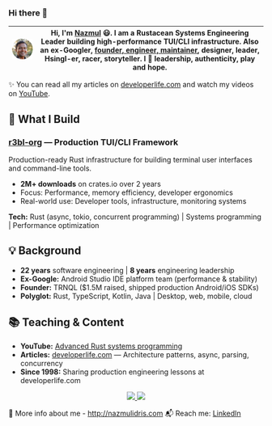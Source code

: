 ### Hi there 👋

| <img src="https://github.com/nazmulidris/developerlife.com/blob/main/assets/nazmul.png?raw=true"/> | Hi, I'm <a href="https://nazmulidris.com"> Nazmul</a> 😃. I am a **Rustacean Systems Engineering Leader** building high-performance TUI/CLI infrastructure. Also an ex-Googler, <a href="https://github.com/r3bl-org/r3bl-open-core/" target="_blank">founder, engineer, maintainer</a>, designer, leader, HsingI-er, racer, storyteller. I 💓 leadership, authenticity, play and hope. |
| -------------------------------------------------------------------------------------------------- | ---------------------------------------------------------------------------------------------------------------------------------------------------------------------------------------------------------------------------------------------------------------------------------------- |

✨ You can read all my articles on [developerlife.com](https://developerlife.com) and
watch my videos on [YouTube](https://www.youtube.com/@developerlifecom).

## 🦀 What I Build

### [r3bl-org](https://github.com/r3bl-org) — Production TUI/CLI Framework

Production-ready Rust infrastructure for building terminal user interfaces and
command-line tools.

- **2M+ downloads** on crates.io over 2 years
- Focus: Performance, memory efficiency, developer ergonomics
- Real-world use: Developer tools, infrastructure, monitoring systems

**Tech:** Rust (async, tokio, concurrent programming) | Systems programming | Performance
optimization

## 💡 Background

- **22 years** software engineering | **8 years** engineering leadership
- **Ex-Google:** Android Studio IDE platform team (performance & stability)
- **Founder:** TRNQL ($1.5M raised, shipped production Android/iOS SDKs)
- **Polyglot:** Rust, TypeScript, Kotlin, Java | Desktop, web, mobile, cloud

## 📚 Teaching & Content

- **YouTube:** [Advanced Rust systems programming](http://youtube.com/@developerlifecom)
- **Articles:** [developerlife.com](http://developerlife.com) —
  Architecture patterns, async, parsing, concurrency
- **Since 1998:** Sharing production engineering lessons at developerlife.com

<p align="center">
<a href="https://github.com/nazmulidris">
  <img height="180em" src="https://github-readme-stats-eight-theta.vercel.app/api?username=nazmulidris&show_icons=true&theme=dark&include_all_commits=true&count_private=true"/>
  <img height="180em" src="https://github-readme-stats-eight-theta.vercel.app/api/top-langs/?username=nazmulidris&layout=compact&langs_count=8&theme=dark"/>
</a>
</p>

💬 More info about me - http://nazmulidris.com
📬 Reach me: [LinkedIn](https://linkedin.com/in/nazmulidris)

<!--
**nazmulidris/nazmulidris** is a ✨ _special_ ✨ repository because its `README.md` (this file) appears on your GitHub profile.

Here are some ideas to get you started:

- 🔭 I’m currently working on ...
- 🌱 I’m currently learning ...
- 👯 I’m looking to collaborate on ...
- 🤔 I’m looking for help with ...
- 💬 Ask me about ...
- 📫 How to reach me: ...
- 😄 Pronouns: ...
- ⚡ Fun fact: ...
-->
